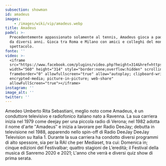 ```yaml
---
subsection: showman
id: amadeus
images: 
    - /images/wiki/vip/amadeus.webp
title: Amadeus
padel: >-
  Precedentemente appassionato solamente al tennis, Amadeus gioca a padel ormai
  da diversi anni. Gioca tra Roma e Milano con amici e colleghi del mondo dello
  spettacolo.
fonte: ''
video: >-
  <iframe
  src="https://www.facebook.com/plugins/video.php?height=314&href=https%3A%2F%2Fwww.facebook.com%2Ftennisacademysanremo%2Fvideos%2F2523396191267848%2F&show_text=false&width=560"
  width="560" height="314" style="border:none;overflow:hidden" scrolling="no"
  frameborder="0" allowfullscreen="true" allow="autoplay; clipboard-write;
  encrypted-media; picture-in-picture; web-share"
  allowFullScreen="true"></iframe>
instagram: ''
image_alt: ''
twitter: ''
---
```

Amedeo Umberto Rita Sebastiani, meglio noto come Amadeus, è un conduttore televisivo e radiofonico italiano nato a Ravenna. La sua carriera inizia nel 1979 come deejay per una piccola radio di Verona; nel 1982 adotta il nome d'arte ″Amadeus″ e inizia a lavorare per Radio DeeJay; debutta in televisione nel 1988, apparendo nello spin-off di Radio DeeJay DeeJay Television su Italia 1. Durante la sua carriera ha condotto diversi programmi di alto spessore, sia per la RAI che per Mediaset, tra cui: Domenica in; cinque edizioni del Festivalbar; quattro stagioni de L’eredità; il Festival della musica di Sanremo 2020 e 2021; L'anno che verrà e diversi quiz show di prima serata.